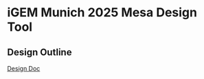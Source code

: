# iGEM Munich 2025 Mesa Design Tool

## Design Outline
[Design Doc](https://docs.google.com/document/d/1ciPsgLo5JNp7wKqFREEnWSCiShK2ZrRBRCNdM3VBm_A/edit?tab=t.0)
